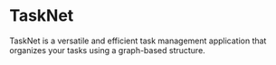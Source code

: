# TaskNet
 TaskNet is a versatile and efficient task management application that organizes your tasks using a graph-based structure. 
